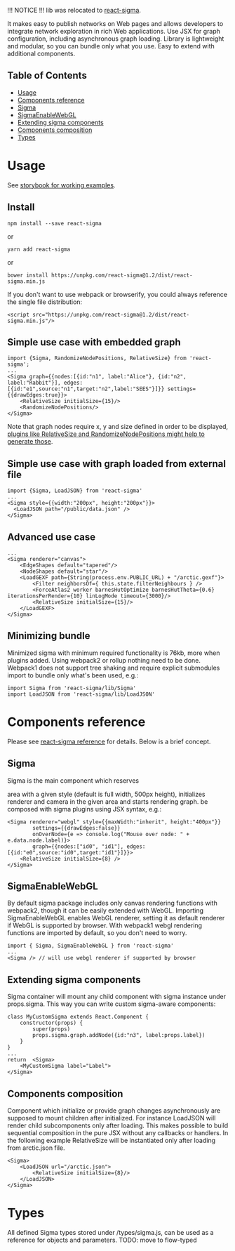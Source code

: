 !!! NOTICE !!! lib was relocated to [react-sigma](https://www.npmjs.com/package/react-sigma).

It makes easy to publish networks on Web pages and allows developers to integrate network exploration in rich Web applications. Use JSX for graph configuration, including asynchronous graph loading. Library is lightweight and modular, so you can bundle only what you use. Easy to extend with additional components.

## Table of Contents

- [Usage](#usage)
- [Components reference](#components-reference)
 - [Sigma](#sigma)
 - [SigmaEnableWebGL](#sigmaenablewebgl)
 - [Extending sigma components](#extending-sigma-components)
 - [Components composition](#components-composition)
- [Types](#types)

# Usage

See [storybook for working examples](https://dunnock.github.io/react-sigma/).

## Install

`npm install --save react-sigma`

or

`yarn add react-sigma`

or

`bower install https://unpkg.com/react-sigma@1.2/dist/react-sigma.min.js`

If you don't want to use webpack or browserify, you could always reference the single file distribution:

`<script src="https://unpkg.com/react-sigma@1.2/dist/react-sigma.min.js"/>`

## Simple use case with embedded graph

```
import {Sigma, RandomizeNodePositions, RelativeSize} from 'react-sigma';
...
<Sigma graph={{nodes:[{id:"n1", label:"Alice"}, {id:"n2", label:"Rabbit"}], edges:[{id:"e1",source:"n1",target:"n2",label:"SEES"}]}} settings={{drawEdges:true}}>
	<RelativeSize initialSize={15}/>
	<RandomizeNodePositions/>
</Sigma>
```
Note that graph nodes require x, y and size defined in order to be displayed, [plugins like RelativeSize and RandomizeNodePositions might help to generate those](https://github.com/dunnock/react-sigma/blob/master/DOCS.md#nodes-distribution).

## Simple use case with graph loaded from external file

```
import {Sigma, LoadJSON} from 'react-sigma'
...
<Sigma style={{width:"200px", height:"200px"}}>
  <LoadJSON path="/public/data.json" />
</Sigma>
```

## Advanced use case
```
...
<Sigma renderer="canvas">
	<EdgeShapes default="tapered"/>
	<NodeShapes default="star"/>
	<LoadGEXF path={String(process.env.PUBLIC_URL) + "/arctic.gexf"}>
		<Filter neighborsOf={ this.state.filterNeighbours } />
		<ForceAtlas2 worker barnesHutOptimize barnesHutTheta={0.6} iterationsPerRender={10} linLogMode timeout={3000}/>
		<RelativeSize initialSize={15}/>
	</LoadGEXF>
</Sigma>
```

## Minimizing bundle

Minimized sigma with minimum required functionality is 76kb, more when plugins added.
Using webpack2 or rollup nothing need to be done. Webpack1 does not support tree shaking and require explicit submodules import to bundle only what's been used, e.g.:
```
import Sigma from 'react-sigma/lib/Sigma'
import LoadJSON from 'react-sigma/lib/LoadJSON'
```

# Components reference

Please see [react-sigma reference](https://github.com/dunnock/react-sigma/blob/master/DOCS.md) for details. Below is a brief concept.

## Sigma

Sigma is the main component which reserves <div> area with a given style (default is full width, 500px height),
initializes renderer and camera in the given area and starts rendering graph.
<Sigma> be composed with sigma plugins using JSX syntax, e.g.:

```
<Sigma renderer="webgl" style={{maxWidth:"inherit", height:"400px"}}
		settings={{drawEdges:false}}
		onOverNode={e => console.log("Mouse over node: " + e.data.node.label)}>
		graph={{nodes:["id0", "id1"], edges:[{id:"e0",source:"id0",target:"id1"}]}}>
	<RelativeSize initialSize={8} />
</Sigma>
```

## SigmaEnableWebGL

By default sigma package includes only canvas rendering functions with webpack2, though it can be easily extended with WebGL. Importing SigmaEnableWebGL enables WebGL renderer, setting it as default renderer if WebGL is supported by browser. With webpack1 webgl rendering functions are imported by default, so you don't need to worry.

```
import { Sigma, SigmaEnableWebGL } from 'react-sigma'
...
<Sigma /> // will use webgl renderer if supported by browser
```

## Extending sigma components

Sigma container will mount any child component with sigma instance under props.sigma. This way you can write custom sigma-aware components:

```
class MyCustomSigma extends React.Component {
	constructor(props) {
		super(props)
		props.sigma.graph.addNode({id:"n3", label:props.label})
	}
}
...
return  <Sigma>
	<MyCustomSigma label="Label">
</Sigma>
```

## Components composition

Component which initialize or provide graph changes asynchronously are supposed to mount children
after initialized. For instance LoadJSON will render child subcomponents only after loading. This makes possible to build sequential composition in the pure JSX without any callbacks or handlers. In the following example RelativeSize will be instantiated only after loading from arctic.json file.


```
<Sigma>
	<LoadJSON url="/arctic.json">
		<RelativeSize initialSize={8}/>
	</LoadJSON>
</Sigma>
```

# Types

All defined Sigma types stored under /types/sigma.js, can be used as a reference for objects and parameters.
TODO: move to flow-typed


